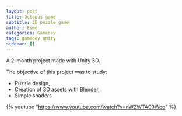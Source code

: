```yaml
---
layout: post
title: Octopus game
subtitle: 3D puzzle game
author: Esmé
categories: Gamedev
tags: gamedev unity
sidebar: []
---
```

A 2-month project made with Unity 3D.

The objective of this project was to study:
- Puzzle design,
- Creation of 3D assets with Blender,
- Simple shaders

 {% youtube "https://www.youtube.com/watch?v=nW2WTA09Wco" %}